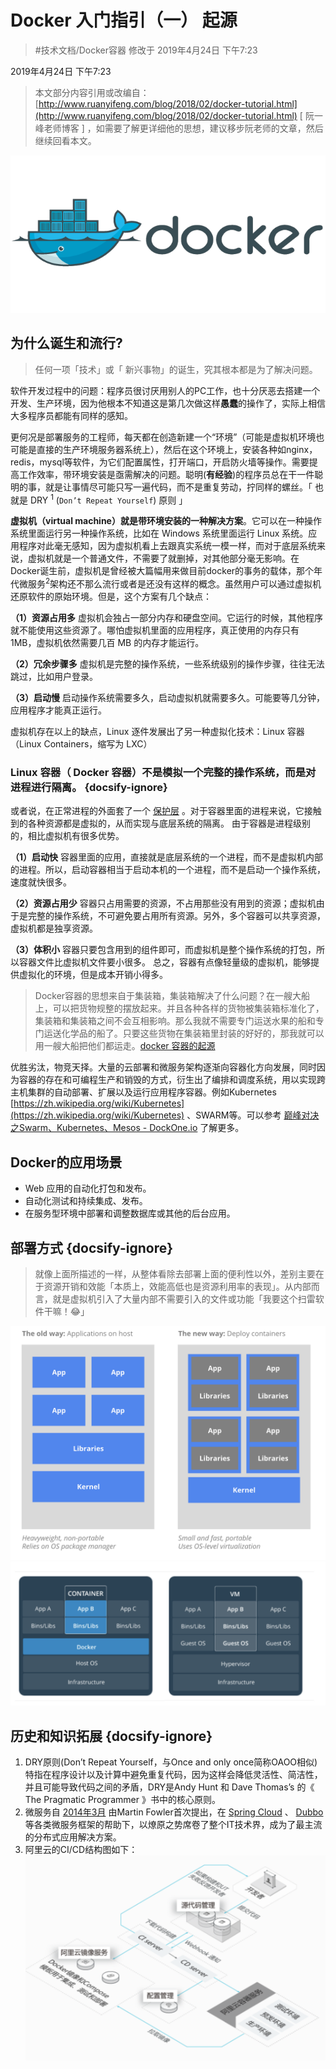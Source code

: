 # Docker 入门指引（一） 起源
> #技术文档/Docker容器 修改于 2019年4月24日 下午7:23   
 
2019年4月24日 下午7:23 

> 本文部分内容引用或改编自： [http://www.ruanyifeng.com/blog/2018/02/docker-tutorial.html](http://www.ruanyifeng.com/blog/2018/02/docker-tutorial.html) [ 阮一峰老师博客 ]  ，如需要了解更详细他的思想，建议移步阮老师的文章，然后继续回看本文。  
>   

![](docker/bg2018020901.png)

## 为什么诞生和流行?
> 任何一项「技术」或「 新兴事物」的诞生，究其根本都是为了解决问题。  

软件开发过程中的问题：程序员很讨厌用别人的PC工作，也十分厌恶去搭建一个开发、生产环境，因为他根本不知道这是第几次做这样**愚蠢**的操作了，实际上相信大多程序员都能有同样的感知。

更何况是部署服务的工程师，每天都在创造新建一个“环境”（可能是虚拟机环境也可能是直接的生产环境服务器系统上），然后在这个环境上，安装各种如nginx，redis，mysql等软件，为它们配置属性，打开端口，开启防火墙等操作。需要提高工作效率，带环境安装是亟需解决的问题。聪明(**有经验**)的程序员总在干一件聪明的事，就是让事情尽可能只写一遍代码，而不是重复劳动，拧同样的螺丝。「 也就是 DRY <sup>1</sup> (`Don’t Repeat Yourself`)  原则 」

**虚拟机（virtual machine）就是带环境安装的一种解决方案**。它可以在一种操作系统里面运行另一种操作系统，比如在 Windows 系统里面运行 Linux 系统。应用程序对此毫无感知，因为虚拟机看上去跟真实系统一模一样，而对于底层系统来说，虚拟机就是一个普通文件，不需要了就删掉，对其他部分毫无影响。在Docker诞生前，虚拟机是曾经被大篇幅用来做目前docker的事务的载体，那个年代微服务<sup>2</sup>架构还不那么流行或者是还没有这样的概念。虽然用户可以通过虚拟机还原软件的原始环境。但是，这个方案有几个缺点：

**（1）资源占用多**
虚拟机会独占一部分内存和硬盘空间。它运行的时候，其他程序就不能使用这些资源了。哪怕虚拟机里面的应用程序，真正使用的内存只有 1MB，虚拟机依然需要几百 MB 的内存才能运行。

**（2）冗余步骤多**
虚拟机是完整的操作系统，一些系统级别的操作步骤，往往无法跳过，比如用户登录。

**（3）启动慢**
启动操作系统需要多久，启动虚拟机就需要多久。可能要等几分钟，应用程序才能真正运行。

虚拟机存在以上的缺点，Linux 逐件发展出了另一种虚拟化技术：Linux 容器（Linux Containers，缩写为 LXC）

### Linux 容器（ Docker  容器）不是模拟一个完整的操作系统，而是对进程进行隔离。 {docsify-ignore}

或者说，在正常进程的外面套了一个 [保护层](https://opensource.com/article/18/1/history-low-level-container-runtimes) 。对于容器里面的进程来说，它接触到的各种资源都是虚拟的，从而实现与底层系统的隔离。
由于容器是进程级别的，相比虚拟机有很多优势。

**（1）启动快**
容器里面的应用，直接就是底层系统的一个进程，而不是虚拟机内部的进程。所以，启动容器相当于启动本机的一个进程，而不是启动一个操作系统，速度就快很多。

**（2）资源占用少**
容器只占用需要的资源，不占用那些没有用到的资源；虚拟机由于是完整的操作系统，不可避免要占用所有资源。另外，多个容器可以共享资源，虚拟机都是独享资源。

**（3）体积小**
容器只要包含用到的组件即可，而虚拟机是整个操作系统的打包，所以容器文件比虚拟机文件要小很多。
总之，容器有点像轻量级的虚拟机，能够提供虚拟化的环境，但是成本开销小得多。

> Docker容器的思想来自于集装箱，集装箱解决了什么问题？在一艘大船上，可以把货物规整的摆放起来。并且各种各样的货物被集装箱标准化了，集装箱和集装箱之间不会互相影响。那么我就不需要专门运送水果的船和专门运送化学品的船了。只要这些货物在集装箱里封装的好好的，那我就可以用一艘大船把他们都运走。[docker 容器的起源](https://blog.csdn.net/qq_36172443/article/details/81111934 )   

优胜劣汰，物竞天择。大量的云部署和微服务架构逐渐向容器化方向发展，同时因为容器的存在和可编程生产和销毁的方式，衍生出了编排和调度系统，用以实现跨主机集群的自动部署、扩展以及运行应用程序容器。例如Kubernetes [https://zh.wikipedia.org/wiki/Kubernetes](https://zh.wikipedia.org/wiki/Kubernetes) 、SWARM等。可以参考 [巅峰对决之Swarm、Kubernetes、Mesos - DockOne.io](http://dockone.io/article/1138) 了解更多。

## Docker的应用场景
* Web 应用的自动化打包和发布。
* 自动化测试和持续集成、发布。
* 在服务型环境中部署和调整数据库或其他的后台应用。

## 部署方式 {docsify-ignore}
> 就像上面所描述的一样，从整体看除去部署上面的便利性以外，差别主要在于资源开销和效能「本质上，效能高低也是资源利用率的表现」。从内部而言，就是虚拟机引入了大量内部不需要引入的文件或功能「我要这个扫雷软件干嘛！😂」  

![](docker/42116CB8-6A3C-4A7D-B69C-B35F4D32DF7D.png) ![](docker/34FB054D-377E-415C-91A9-DF4EEE2D0EAF.png) 



## 历史和知识拓展 {docsify-ignore}
1. DRY原则(Don’t Repeat Yourself，与Once and only once简称OAOO相似)特指在程序设计以及计算中避免重复代码，因为这样会降低灵活性、简洁性，并且可能导致代码之间的矛盾，DRY是Andy Hunt 和 Dave Thomas’s 的《 The Pragmatic Programmer 》书中的核心原则。
2. 微服务自 [2014年3月](http://martinfowler.com/articles/microservices.html) 由Martin Fowler首次提出，在 [Spring Cloud](http://projects.spring.io/spring-cloud/) 、 [Dubbo](http://dubbo.apache.org/) 等各类微服务框架的帮助下，以燎原之势席卷了整个IT技术界，成为了最主流的分布式应用解决方案。
3. 阿里云的CI/CD结构图如下：
![](docker/352C3DBD-FE02-4EAB-AC2D-FA0688EEB2BD.png)


